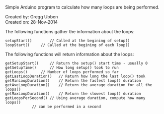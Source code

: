 Simple Arduino program to calculate how many loops are being performed.

Created by: Gregg Ubben<br>
Created on: 28-Nov-2014<br>

The following functions gather the information about the loops:
```
setupStart()		// Called at the begining of setup()
loopStart()		// Called at the begining of each loop()
```

The following functions will return information about the loops:
```
getSetupStart()		// Return the setup() start time - usually 0
getSetupTime()		// How long setup() took to run
getLoops()		// Number of loops performed so far
getLastLoopDuration()	// Return how long the last loop() took
getMinLoopDuration()	// Return the fastest loop() duration
getAveLoopDuration()	// Return the average duration for all the loops()
getMaxLoopDuration()	// Return the slowest loop() duration
getLoopsPerSecond()	// Using average duration, compute how many loops()
			// can be performed in a second
```
